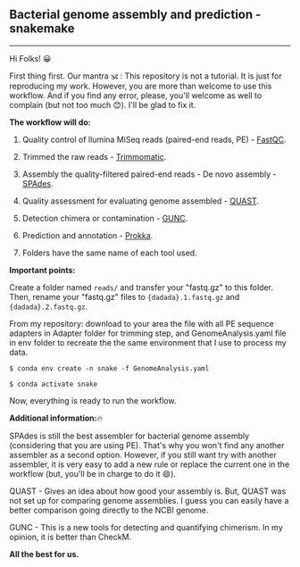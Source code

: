 ## Bacterial genome assembly and prediction - snakemake

------------------------------------------------------------------------

Hi Folks! 😀

First thing first. Our mantra 🕉️ : This repository is not a tutorial. It is just for reproducing my work. However, you are more than welcome to use this workflow. And if you find any error, please, you'll welcome as well to complain (but not too much 😊). I'll be glad to fix it.

**The workflow will do:**

1.  Quality control of llumina MiSeq reads (paired-end reads, PE) - <a href="https://www.bioinformatics.babraham.ac.uk/projects/fastqc/">FastQC</a>.

2.  Trimmed the raw reads - <a href="http://www.usadellab.org/cms/?page=trimmomatic"> Trimmomatic</a>.

3.  Assembly the quality-filtered paired-end reads - De novo assembly - <a href="https://github.com/ablab/spades">SPAdes</a>.

4.  Quality assessment for evaluating genome assembled - <a href="https://quast.sourceforge.net">QUAST</a>.

5.  Detection chimera or contamination - <a href="https://grp-bork.embl-community.io/gunc/">GUNC</a>.

6.  Prediction and annotation - <a href="https://github.com/tseemann/prokka">Prokka</a>.

7.  Folders have the same name of each tool used.

**Important points:**

Create a folder named `reads/` and transfer your "fastq.gz" to this folder. Then, rename your "fastq.gz" files to `{dadada}.1.fastq.gz` and `{dadada}.2.fastq.gz`.

From my repository: download to your area the file with all PE sequence adapters in Adapter folder for trimming step, and GenomeAnalysis.yaml file in env folder to recreate the the same environment that I use to process my data.

`$ conda env create -n snake -f GenomeAnalysis.yaml`

`$ conda activate snake`

Now, everything is ready to run the workflow.

**Additional information:**🔥

SPAdes is still the best assembler for bacterial genome assembly (considering that you are using PE). That's why you won't find any another assembler as a second option. However, if you still want try with another assembler, it is very easy to add a new rule or replace the current one in the workflow (but, you'll be in charge to do it 😄).

QUAST - Gives an idea about how good your assembly is. But, QUAST was not set up for comparing genome assemblies. I guess you can easily have a better comparison going directly to the NCBI genome.

GUNC - This is a new tools for detecting and quantifying chimerism. In my opinion, it is better than CheckM.


**All the best for us.**
